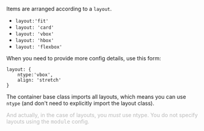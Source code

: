 Items are arranged according to a `layout`.

- `layout:'fit'` 
- `layout: 'card'`
- `layout: 'vbox'`
- `layout: 'hbox'`
- `layout: 'flexbox'`

When you need to provide more config details, use this form:

    layout: {
        ntype:'vbox',
        align: 'stretch'
    }


The container base class imports all layouts, which means you
can use `ntype` (and don't need to explicitly import the layout class).

<span style="color: #bbbbbb;">And actually, in the case of layouts, you
<i style="color: #bbbbbb;">must</i> use ntype. You do not specify layouts 
using the <tt>module</tt> config.
</span>